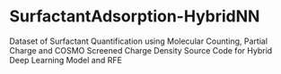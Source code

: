# SurfactantAdsorption-HybridNN
Dataset of Surfactant Quantification using Molecular Counting, Partial Charge and COSMO Screened Charge Density 
Source Code for Hybrid Deep Learning Model and RFE
